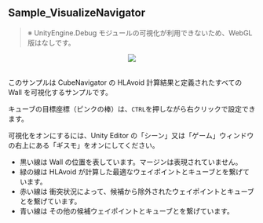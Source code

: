 ## Sample_VisualizeNavigator

> ※ UnityEngine.Debug モジュールの可視化が利用できないため、WebGL 版はなしです。

<div align="center">
<img src="../../../../../docs/res/samples/visualize_navigator.gif">
</div>

<br>

このサンプルは CubeNavigator の HLAvoid 計算結果と定義されたすべての Wall を可視化するサンプルです。

キューブの目標座標（ピンクの棒）は、`CTRL`を押しながら右クリックで設定できます。

可視化をオンにするには、Unity Editor の「シーン」又は「ゲーム」ウィンドウの右上にある「ギスモ」をオンにしてください。

- 黒い線は Wall の位置を表しています。マージンは表現されていません。
- 緑の線は HLAvoid が計算した最適なウェイポイントとキューブとを繋げています。
- 赤い線は 衝突状況によって、候補から除外されたウェイポイントとキューブとを繋げています。
- 青い線は その他の候補ウェイポイントとキューブとを繋げています。

